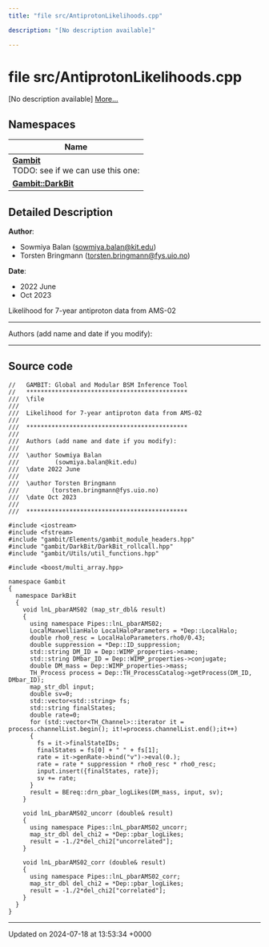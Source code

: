 ```yaml
---
title: "file src/AntiprotonLikelihoods.cpp"

description: "[No description available]"

---
```


# file src/AntiprotonLikelihoods.cpp

[No description available] [More...](#detailed-description)

## Namespaces

| Name           |
| -------------- |
| **[Gambit](/documentation/code/namespaces/namespacegambit/)** <br>TODO: see if we can use this one:  |
| **[Gambit::DarkBit](/documentation/code/namespaces/namespacegambit_1_1darkbit/)**  |

## Detailed Description


**Author**: 

  * Sowmiya Balan ([sowmiya.balan@kit.edu](mailto:sowmiya.balan@kit.edu)) 
  * Torsten Bringmann ([torsten.bringmann@fys.uio.no](mailto:torsten.bringmann@fys.uio.no)) 


**Date**: 

  * 2022 June
  * Oct 2023


Likelihood for 7-year antiproton data from AMS-02



------------------

Authors (add name and date if you modify):



------------------




## Source code

```
//   GAMBIT: Global and Modular BSM Inference Tool
//   *********************************************
///  \file
///
///  Likelihood for 7-year antiproton data from AMS-02
///
///  *********************************************
///
///  Authors (add name and date if you modify):
///
///  \author Sowmiya Balan
///          (sowmiya.balan@kit.edu)
///  \date 2022 June
///
///  \author Torsten Bringmann
///         (torsten.bringmann@fys.uio.no)
///  \date Oct 2023
///
///  *********************************************

#include <iostream>
#include <fstream>
#include "gambit/Elements/gambit_module_headers.hpp"
#include "gambit/DarkBit/DarkBit_rollcall.hpp"
#include "gambit/Utils/util_functions.hpp"

#include <boost/multi_array.hpp>

namespace Gambit
{
  namespace DarkBit
  {
    void lnL_pbarAMS02 (map_str_dbl& result)
    {
      using namespace Pipes::lnL_pbarAMS02;
      LocalMaxwellianHalo LocalHaloParameters = *Dep::LocalHalo;
      double rho0_resc = LocalHaloParameters.rho0/0.43;
      double suppression = *Dep::ID_suppression;
      std::string DM_ID = Dep::WIMP_properties->name;
      std::string DMbar_ID = Dep::WIMP_properties->conjugate;
      double DM_mass = Dep::WIMP_properties->mass;
      TH_Process process = Dep::TH_ProcessCatalog->getProcess(DM_ID, DMbar_ID);
      map_str_dbl input;
      double sv=0;
      std::vector<std::string> fs;
      std::string finalStates;
      double rate=0;
      for (std::vector<TH_Channel>::iterator it = process.channelList.begin(); it!=process.channelList.end();it++)
      {
        fs = it->finalStateIDs;
        finalStates = fs[0] + " " + fs[1];
        rate = it->genRate->bind("v")->eval(0.);
        rate = rate * suppression * rho0_resc * rho0_resc;
        input.insert({finalStates, rate});
        sv += rate;
      }
      result = BEreq::drn_pbar_logLikes(DM_mass, input, sv);
    }

    void lnL_pbarAMS02_uncorr (double& result)
    {
      using namespace Pipes::lnL_pbarAMS02_uncorr;
      map_str_dbl del_chi2 = *Dep::pbar_logLikes;
      result = -1./2*del_chi2["uncorrelated"];
    }

    void lnL_pbarAMS02_corr (double& result)
    {
      using namespace Pipes::lnL_pbarAMS02_corr;
      map_str_dbl del_chi2 = *Dep::pbar_logLikes;
      result = -1./2*del_chi2["correlated"];
    }
  }
}
```


-------------------------------

Updated on 2024-07-18 at 13:53:34 +0000
